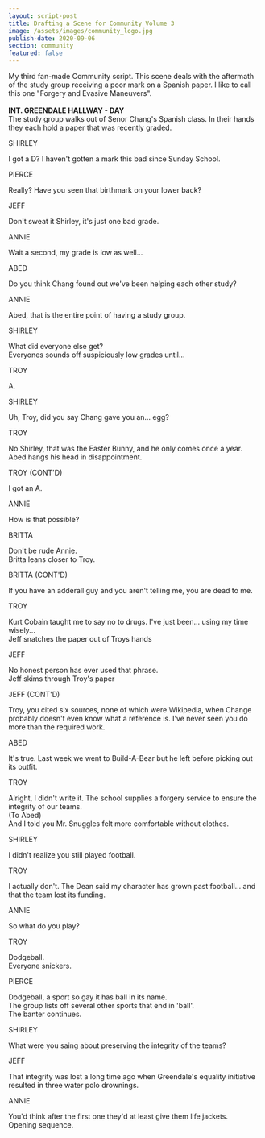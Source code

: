 ```yaml
---
layout: script-post
title: Drafting a Scene for Community Volume 3
image: /assets/images/community_logo.jpg
publish-date: 2020-09-06
section: community
featured: false
---
```

<div class = "lead-in">My third fan-made Community script. This scene deals with the aftermath of the study group receiving a poor mark on a Spanish paper. I like to call this one "Forgery and Evasive Maneuvers".</div>

<br>

<div class = "action"><strong>INT. GREENDALE HALLWAY - DAY</strong></div>
<div class = "action">The study group walks out of Senor Chang's Spanish class. In their hands they each hold a paper that was recently graded.</div>


<p class = "character"> SHIRLEY </p> 
I got a D? I haven't gotten a mark this bad since Sunday School.

<p class = "character"> PIERCE </p> 
Really? Have you seen that birthmark on your lower back?

<p class = "character"> JEFF </p> 
Don't sweat it Shirley, it's just one bad grade.

<p class = "character"> ANNIE </p> 
Wait a second, my grade is low as well...

<p class = "character"> ABED </p> 
Do you think Chang found out we've been helping each other study?

<p class = "character"> ANNIE </p> 
Abed, that is the entire point of having a study group.

<p class = "character"> SHIRLEY </p> 
What did everyone else get?

<div class = "action"> Everyones sounds off suspiciously low grades until...</div>

<p class = "character"> TROY </p>
A.

<p class = "character"> SHIRLEY </p> 
Uh, Troy, did you say Chang gave you an... egg?

<p class = "character"> TROY </p> 
No Shirley, that was the Easter Bunny, and he only comes once a year.

<div class = "action">Abed hangs his head in disappointment.</div>

<p class = "character"> TROY (CONT'D) </p>
I got an A.

<p class = "character"> ANNIE </p> 
How is that possible?

<p class = "character"> BRITTA </p> 
Don't be rude Annie.

<div class = "action">Britta leans closer to Troy.</div>

<p class = "character"> BRITTA (CONT'D) </p> 
If you have an adderall guy and you aren't telling 
me, you are dead to me.

<p class = "character"> TROY </p> 
Kurt Cobain taught me to say no to drugs. I've just been... using my time wisely...

<div class = "action">Jeff snatches the paper out of Troys hands</div>

<p class = "character"> JEFF </p> 
No honest person has ever used that phrase.

<div class = "action">Jeff skims through Troy's paper</div>

<p class = "character"> JEFF (CONT'D) </p> 
Troy, you cited six sources, none of which were Wikipedia, when Change probably doesn't even know what a reference is. I've never seen you do more than the required work.

<p class = "character"> ABED </p> 
It's true. Last week we went to Build-A-Bear but he left before picking out its outfit.

<p class = "character"> TROY </p> 
Alright, I didn't write it. The school supplies a forgery service to ensure the integrity of our teams.
<br>
(To Abed)
<br>
And I told you Mr. Snuggles felt more comfortable without clothes.

<p class = "character"> SHIRLEY </p> 
I didn't realize you still played football.

<p class = "character"> TROY </p> 
I actually don't. The Dean said my character has grown past football... and that the team lost its funding.

<p class = "character"> ANNIE </p> 
So what do you play?

<p class = "character"> TROY </p> 
Dodgeball.

<div class = "action">Everyone snickers.</div>

<p class = "character"> PIERCE </p>
Dodgeball, a sport so gay it has ball in its name.

<div class = "action">The group lists off several other sports that end in 'ball'.</div>
<div class = "action">The banter continues.</div>

<p class = "character"> SHIRLEY </p> 
What were you saing about preserving the integrity of the teams?

<p class = "character"> JEFF </p> 
That integrity was lost a long time ago when Greendale's equality initiative resulted in three water polo drownings.

<p class = "character"> ANNIE </p> 
You'd think after the first one they'd at least give them life jackets.

<div class = "action">Opening sequence.</div>
